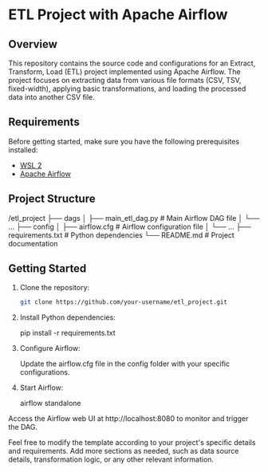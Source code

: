 # ETL Project with Apache Airflow

## Overview

This repository contains the source code and configurations for an Extract, Transform, Load (ETL) project implemented using Apache Airflow. The project focuses on extracting data from various file formats (CSV, TSV, fixed-width), applying basic transformations, and loading the processed data into another CSV file.

## Requirements

Before getting started, make sure you have the following prerequisites installed:

- [WSL 2](https://docs.microsoft.com/en-us/windows/wsl/install)
- [Apache Airflow](https://airflow.apache.org/docs/apache-airflow/stable/installation.html)

## Project Structure

/etl_project
├── dags
│ ├── main_etl_dag.py # Main Airflow DAG file
│ └── ...
├── config
│ ├── airflow.cfg # Airflow configuration file
│ └── ...
├── requirements.txt # Python dependencies
└── README.md # Project documentation



## Getting Started

1. Clone the repository:

   ```bash
   git clone https://github.com/your-username/etl_project.git
   
2. Install Python dependencies:

   pip install -r requirements.txt

3. Configure Airflow:

    Update the airflow.cfg file in the config folder with your specific configurations.

4. Start Airflow:

    airflow standalone

Access the Airflow web UI at http://localhost:8080 to monitor and trigger the DAG.



Feel free to modify the template according to your project's specific details and requirements. Add more sections as needed, such as data source details, transformation logic, or any other relevant information.




